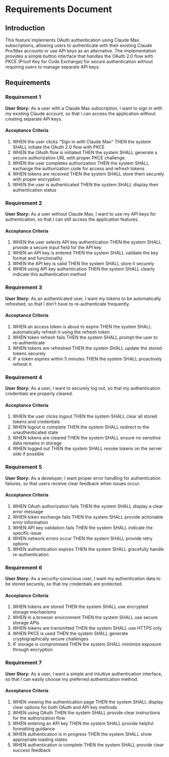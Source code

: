 # Requirements Document

## Introduction

This feature implements OAuth authentication using Claude Max subscriptions, allowing users to authenticate with their existing Claude Pro/Max accounts or use API keys as an alternative. The implementation provides a simple button interface that handles the OAuth 2.0 flow with PKCE (Proof Key for Code Exchange) for secure authentication without requiring users to manage separate API keys.

## Requirements

### Requirement 1

**User Story:** As a user with a Claude Max subscription, I want to sign in with my existing Claude account, so that I can access the application without creating separate API keys.

#### Acceptance Criteria

1. WHEN the user clicks "Sign in with Claude Max" THEN the system SHALL initiate the OAuth 2.0 flow with PKCE
2. WHEN the OAuth flow is initiated THEN the system SHALL generate a secure authorization URL with proper PKCE challenge
3. WHEN the user completes authorization THEN the system SHALL exchange the authorization code for access and refresh tokens
4. WHEN tokens are received THEN the system SHALL store them securely with proper encryption
5. WHEN the user is authenticated THEN the system SHALL display their authentication status

### Requirement 2

**User Story:** As a user without Claude Max, I want to use my API keys for authentication, so that I can still access the application features.

#### Acceptance Criteria

1. WHEN the user selects API key authentication THEN the system SHALL provide a secure input field for the API key
2. WHEN an API key is entered THEN the system SHALL validate the key format and functionality
3. WHEN the API key is valid THEN the system SHALL store it securely
4. WHEN using API key authentication THEN the system SHALL clearly indicate this authentication method

### Requirement 3

**User Story:** As an authenticated user, I want my tokens to be automatically refreshed, so that I don't have to re-authenticate frequently.

#### Acceptance Criteria

1. WHEN an access token is about to expire THEN the system SHALL automatically refresh it using the refresh token
2. WHEN token refresh fails THEN the system SHALL prompt the user to re-authenticate
3. WHEN tokens are refreshed THEN the system SHALL update the stored tokens securely
4. IF a token expires within 5 minutes THEN the system SHALL proactively refresh it

### Requirement 4

**User Story:** As a user, I want to securely log out, so that my authentication credentials are properly cleared.

#### Acceptance Criteria

1. WHEN the user clicks logout THEN the system SHALL clear all stored tokens and credentials
2. WHEN logout is complete THEN the system SHALL redirect to the unauthenticated state
3. WHEN tokens are cleared THEN the system SHALL ensure no sensitive data remains in storage
4. WHEN logged out THEN the system SHALL revoke tokens on the server side if possible

### Requirement 5

**User Story:** As a developer, I want proper error handling for authentication failures, so that users receive clear feedback when issues occur.

#### Acceptance Criteria

1. WHEN OAuth authorization fails THEN the system SHALL display a clear error message
2. WHEN token exchange fails THEN the system SHALL provide actionable error information
3. WHEN API key validation fails THEN the system SHALL indicate the specific issue
4. WHEN network errors occur THEN the system SHALL provide retry options
5. WHEN authentication expires THEN the system SHALL gracefully handle re-authentication

### Requirement 6

**User Story:** As a security-conscious user, I want my authentication data to be stored securely, so that my credentials are protected.

#### Acceptance Criteria

1. WHEN tokens are stored THEN the system SHALL use encrypted storage mechanisms
2. WHEN in a browser environment THEN the system SHALL use secure storage APIs
3. WHEN tokens are transmitted THEN the system SHALL use HTTPS only
4. WHEN PKCE is used THEN the system SHALL generate cryptographically secure challenges
5. IF storage is compromised THEN the system SHALL minimize exposure through encryption

### Requirement 7

**User Story:** As a user, I want a simple and intuitive authentication interface, so that I can easily choose my preferred authentication method.

#### Acceptance Criteria

1. WHEN viewing the authentication page THEN the system SHALL display clear options for both OAuth and API key methods
2. WHEN using OAuth THEN the system SHALL provide clear instructions for the authorization flow
3. WHEN entering an API key THEN the system SHALL provide helpful formatting guidance
4. WHEN authentication is in progress THEN the system SHALL show appropriate loading states
5. WHEN authentication is complete THEN the system SHALL provide clear success feedback